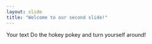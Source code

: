 ```yaml
---
layout: slide
title: "Welcome to our second slide!"
---
```

Your text
Do the hokey pokey and turn yourself around!
